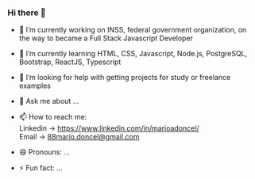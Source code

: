 ### Hi there 👋


- 🔭 I’m currently working on INSS, federal government organization, on the way to became a Full Stack Javascript Developer 
- 🌱 I’m currently learning HTML, CSS, Javascript, Node.js, PostgreSQL, Bootstrap, ReactJS, Typescript

- 🤔 I’m looking for help with getting projects for study or freelance examples
- 💬 Ask me about ...
- 📫 How to reach me: <br>
             Linkedin -> https://www.linkedin.com/in/marioadoncel/    
             Email    -> 88mario.doncel@gmail.com
- 😄 Pronouns: ...
- ⚡ Fun fact: ...

